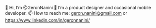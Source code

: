 👋 Hi, I’m @GeronNanini
👀 I’m a product designer and occasional mobile developer.
📫 How to reach me: geron.nanini@gmail.com or https://www.linkedin.com/in/geronnanini/

<!---
GeronNanini/GeronNanini is a ✨ special ✨ repository because its `README.md` (this file) appears on your GitHub profile.
You can click the Preview link to take a look at your changes.
--->
